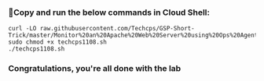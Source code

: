 ### 🚨Copy and run the below commands in Cloud Shell:

```
curl -LO raw.githubusercontent.com/Techcps/GSP-Short-Trick/master/Monitor%20an%20Apache%20Web%20Server%20using%20Ops%20Agent/techcps1108.sh
sudo chmod +x techcps1108.sh
./techcps1108.sh
```

### Congratulations, you're all done with the lab
